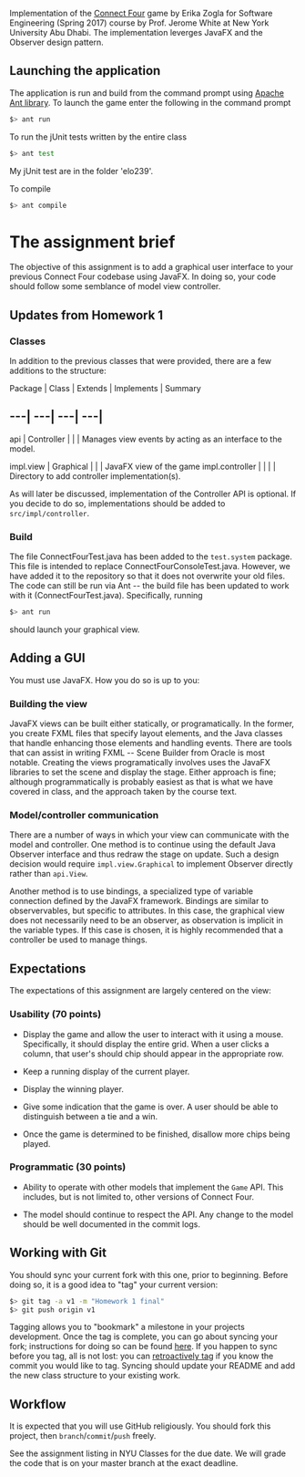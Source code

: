 Implementation of the [Connect Four](https://en.wikipedia.org/wiki/Connect_Four) game by Erika Zogla for Software Engineering (Spring 2017) course by Prof. Jerome White at New York University Abu Dhabi. The implementation leverges JavaFX and the Observer design pattern. 

## Launching the application


The application is run and build from the command prompt using [Apache Ant library](http://ant.apache.org/). To launch the game enter the following in the command prompt
```bash
$> ant run
```

To run the jUnit tests written by the entire class
```bash
$> ant test
```
My jUnit test are in the folder 'elo239'.

To compile
```bash
$> ant compile
```




# The assignment brief



The objective of this assignment is to add a graphical user interface to your previous Connect Four codebase using JavaFX. 
In doing so, your code should follow some semblance of model view controller.



## Updates from Homework 1



### Classes


In addition to the previous classes that were provided, there are a few additions to the structure:


Package | Class | Extends | Implements | Summary
    
---|    ---|      ---|         ---|        
---
api  | Controller | | | Manages view events by acting as an interface to the model.

impl.view | Graphical | | | JavaFX view of the game
impl.controller | | | | Directory to add controller implementation(s).



As will later be discussed, implementation of the Controller API is optional. If you decide to do so, 
implementations should be added to `src/impl/controller`.



### Build



The file ConnectFourTest.java has been added to the `test.system` package. This file is 
intended to replace ConnectFourConsoleTest.java. However, we have added it to the repository 
so that it does not overwrite your old files. The code can still be run via Ant -- the build 
file has been updated to work with it (ConnectFourTest.java). Specifically, running
```bash
$> ant run
```
should launch your graphical view. 


## Adding a GUI



You must use JavaFX. How you do so is up to you:



### Building the view



JavaFX views can be built either statically, or programatically. In the former, you create FXML 
files that specify layout elements, and the Java classes that handle enhancing those elements and
handling events. There are tools that can assist in writing FXML -- Scene Builder from Oracle is 
most notable. Creating the views programatically involves uses the JavaFX libraries to set the 
scene and display the stage. Either approach is fine; although programmatically is probably easiest 
as that is what we have covered in class, and the approach taken by the course text.



### Model/controller communication



There are a number of ways in which your view can communicate with the model and controller. 
One method is to continue using the default Java Observer interface and thus redraw the stage
on update. Such a design decision would require `impl.view.Graphical` to implement Observer 
directly rather than `api.View`. 

Another method is to use bindings, a specialized type of variable 
connection defined by the JavaFX framework. Bindings are similar to observervables, but specific 
to attributes. In this case, the graphical view does not necessarily need to be an observer, 
as observation is implicit in the variable types. If this case is chosen, it is highly recommended 
that a controller be used to manage things.



## Expectations



The expectations of this assignment are largely centered on the view:



### Usability (70 points)



* Display the game and allow the user to interact 
with it using a mouse. Specifically, it should display the entire grid. When 
a user clicks a column, that user's should chip should appear in the appropriate row.


* Keep a running display of the current player.


* Display the winning player.


* Give some indication that the game is over. A user should be able to distinguish between a tie and a win.


* Once the game is determined to be finished, disallow more chips being played.



### Programmatic (30 points)



* Ability to operate with other models that implement the `Game` API. This includes, but is not limited 
to, other versions of Connect Four.


* The model should continue to respect the API. Any change to the model should be well documented in the commit logs.



## Working with Git



You should sync your current fork with this one, prior to beginning. Before doing so, it is 
a good idea to "tag" your current version:
```bash
$> git tag -a v1 -m "Homework 1 final"
$> git push origin v1
```

Tagging allows you to "bookmark" a milestone in your projects development. Once the tag is complete, you can go 
about syncing your fork; instructions for doing so can be found [here](https://help.github.com/articles/syncing-a-fork/).
If you happen to sync before you tag, all is not lost: you can [retroactively tag](http://stackoverflow.com/a/4404197) 
if you know the commit you would like to tag. Syncing should update your README and add the new class structure to your existing work.



## Workflow



It is expected that you will use GitHub religiously. You should fork this project, then `branch`/`commit`/`push` freely.


See the assignment listing in NYU Classes for the due date. We will grade the code that is on your master branch at the exact deadline.

